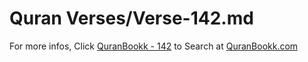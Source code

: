 # Quran Verses/Verse-142.md 

For more infos, Click [QuranBookk - 142](https://www.quranbookk.com/quran/search?q=142) to Search at [QuranBookk.com](http://quranbookk.com/)